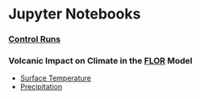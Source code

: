 # Jupyter Notebooks

### [Control Runs](control_1860_volc6.ipynb)

### Volcanic Impact on Climate in the [FLOR](https://www.gfdl.noaa.gov/cm2-5-and-flor/) Model
* [Surface Temperature](volcano_impact_on_climate_ts.ipynb)
* [Precipitation](volcano_impact_on_climate_precip.ipynb)
